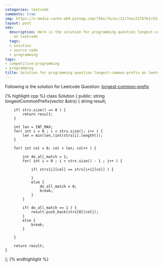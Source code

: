 ```yaml
---
categories: leetcode
comments: true
img: https://s-media-cache-ak0.pinimg.com/736x/7e/ac/21/7eac217b7b1c55ab7fd56758e4e181be.jpg
layout: post
seo:
  description: Here is the solution for programming question longest-common-prefix
    on leetcode
  tags:
  - solution
  - source code
  - programming
tags:
- competitive-programming
- programming
title: Solution for programming question longest-common-prefix on leetcode
---
```


Following is the solution for Leetcode Question: [longest-common-prefix](https://leetcode.com/problems/longest-common-prefix/)

{% highlight cpp %}
class Solution {
public:
    string longestCommonPrefix(vector<string> &strs) {
        string result;
        
        if( strs.size() == 0 ) {
            return result;
        }
        
        int len = INT_MAX;
        for( int i = 0 ; i < strs.size(); i++ ) {
            len = min(len,(int)strs[i].length());
        }
        
        for( int col = 0; col < len; col++ ) {
            
            int do_all_match = 1;
            for( int i = 0 ; i < strs.size() - 1 ; i++ ) {

                if( strs[i][col] == strs[i+1][col] ) {
                    
                }
                else {
                    do_all_match = 0;
                    break;
                }
            }
            
            if( do_all_match == 1 ) {
                result.push_back(strs[0][col]);
            }
            else {
                break;
            }
            
        }
        
        return result;
    }
};
{% endhighlight %}